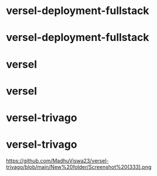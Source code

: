 ﻿# versel-deployment-fullstack
# versel-deployment-fullstack
# versel
# versel
# versel-trivago
# versel-trivago
https://github.com/MadhuViswa23/versel-trivago/blob/main/New%20folder/Screenshot%20(333).png
